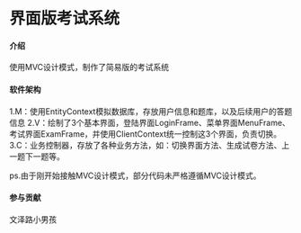 # 界面版考试系统

#### 介绍
使用MVC设计模式，制作了简易版的考试系统

#### 软件架构
1.M：使用EntityContext模拟数据库，存放用户信息和题库，以及后续用户的答题信息
2.V：绘制了3个基本界面，登陆界面LoginFrame、菜单界面MenuFrame、考试界面ExamFrame，并使用ClientContext统一控制这3个界面，负责切换。
3.C：业务控制器，存放了各种业务方法，如：切换界面方法、生成试卷方法、上一题下一题等。

ps.由于刚开始接触MVC设计模式，部分代码未严格遵循MVC设计模式。


#### 参与贡献

文泽路小男孩


